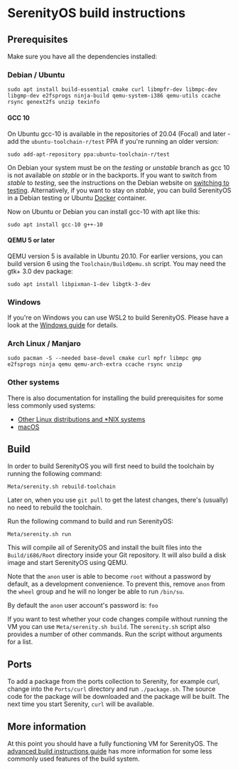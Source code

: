 # SerenityOS build instructions

## Prerequisites

Make sure you have all the dependencies installed:

### Debian / Ubuntu

```console
sudo apt install build-essential cmake curl libmpfr-dev libmpc-dev libgmp-dev e2fsprogs ninja-build qemu-system-i386 qemu-utils ccache rsync genext2fs unzip texinfo
```

#### GCC 10

On Ubuntu gcc-10 is available in the repositories of 20.04 (Focal) and later - add the `ubuntu-toolchain-r/test` PPA if you're running an older version:

```console
sudo add-apt-repository ppa:ubuntu-toolchain-r/test
```

On Debian your system must be on the _testing_ or _unstable_ branch as gcc 10 is not available on _stable_ or in the backports. If you want to switch from _stable_ to _testing_, see the instructions on the Debian website on [switching to testing](https://wiki.debian.org/DebianTesting). Alternatively, if you want to stay on _stable_, you can build SerenityOS in a Debian testing or Ubuntu [Docker](https://www.docker.com/) container.

Now on Ubuntu or Debian you can install gcc-10 with apt like this:

```console
sudo apt install gcc-10 g++-10
```

#### QEMU 5 or later

QEMU version 5 is available in Ubuntu 20.10. For earlier versions, you can build version 6 using the `Toolchain/BuildQemu.sh` script.
You may need the gtk+ 3.0 dev package:

```console
sudo apt install libpixman-1-dev libgtk-3-dev
```

### Windows

If you're on Windows you can use WSL2 to build SerenityOS. Please have a look at the [Windows guide](BuildInstructionsWindows.md)
for details.

### Arch Linux / Manjaro

```console
sudo pacman -S --needed base-devel cmake curl mpfr libmpc gmp e2fsprogs ninja qemu qemu-arch-extra ccache rsync unzip
```

### Other systems

There is also documentation for installing the build prerequisites for some less commonly used systems:

* [Other Linux distributions and \*NIX systems](BuildInstructionsOther.md)
* [macOS](BuildInstructionsMacOS.md)

## Build

In order to build SerenityOS you will first need to build the toolchain by running the following command:

```console
Meta/serenity.sh rebuild-toolchain
```

Later on, when you use `git pull` to get the latest changes, there's (usually) no need to rebuild the toolchain.

Run the following command to build and run SerenityOS:

```console
Meta/serenity.sh run
```

This will compile all of SerenityOS and install the built files into the `Build/i686/Root` directory inside your Git
repository. It will also build a disk image and start SerenityOS using QEMU.

Note that the `anon` user is able to become `root` without a password by default, as a development convenience.
To prevent this, remove `anon` from the `wheel` group and he will no longer be able to run `/bin/su`.

By default the `anon` user account's password is: `foo`

If you want to test whether your code changes compile without running the VM you can use
`Meta/serenity.sh build`. The `serenity.sh` script also provides a number of other commands. Run the script without
arguments for a list.

## Ports

To add a package from the ports collection to Serenity, for example curl, change into the `Ports/curl` directory and
run `./package.sh`. The source code for the package will be downloaded and the package will be built. The next time you
start Serenity, `curl` will be available.

## More information

At this point you should have a fully functioning VM for SerenityOS. The [advanced build instructions guide](AdvancedBuildInstructions.md)
has more information for some less commonly used features of the build system.
